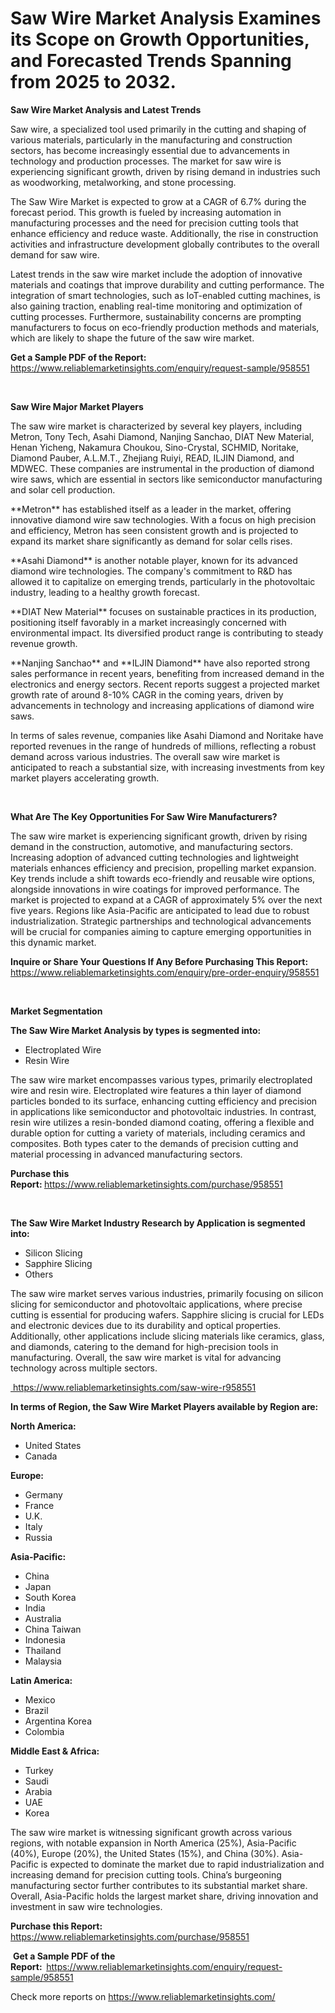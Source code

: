 <p><h1>Saw Wire Market Analysis Examines its Scope on Growth Opportunities, and Forecasted Trends Spanning from 2025 to 2032.</h1></p><p><strong>Saw Wire Market Analysis and Latest Trends</strong></p>
<p><p>Saw wire, a specialized tool used primarily in the cutting and shaping of various materials, particularly in the manufacturing and construction sectors, has become increasingly essential due to advancements in technology and production processes. The market for saw wire is experiencing significant growth, driven by rising demand in industries such as woodworking, metalworking, and stone processing. </p><p>The Saw Wire Market is expected to grow at a CAGR of 6.7% during the forecast period. This growth is fueled by increasing automation in manufacturing processes and the need for precision cutting tools that enhance efficiency and reduce waste. Additionally, the rise in construction activities and infrastructure development globally contributes to the overall demand for saw wire.</p><p>Latest trends in the saw wire market include the adoption of innovative materials and coatings that improve durability and cutting performance. The integration of smart technologies, such as IoT-enabled cutting machines, is also gaining traction, enabling real-time monitoring and optimization of cutting processes. Furthermore, sustainability concerns are prompting manufacturers to focus on eco-friendly production methods and materials, which are likely to shape the future of the saw wire market.</p></p>
<p><strong>Get a Sample PDF of the Report:&nbsp;</strong> <a href="https://www.reliablemarketinsights.com/enquiry/request-sample/958551?utm_campaign=2199&utm_medium=2&utm_source=Github&utm_content=ia&utm_term=10042025&utm_id=saw-wire">https://www.reliablemarketinsights.com/enquiry/request-sample/958551</a></p>
<p>&nbsp;</p>
<p><strong>Saw Wire Major Market Players</strong></p>
<p><p>The saw wire market is characterized by several key players, including Metron, Tony Tech, Asahi Diamond, Nanjing Sanchao, DIAT New Material, Henan Yicheng, Nakamura Choukou, Sino-Crystal, SCHMID, Noritake, Diamond Pauber, A.L.M.T., Zhejiang Ruiyi, READ, ILJIN Diamond, and MDWEC. These companies are instrumental in the production of diamond wire saws, which are essential in sectors like semiconductor manufacturing and solar cell production.</p><p>**Metron** has established itself as a leader in the market, offering innovative diamond wire saw technologies. With a focus on high precision and efficiency, Metron has seen consistent growth and is projected to expand its market share significantly as demand for solar cells rises.</p><p>**Asahi Diamond** is another notable player, known for its advanced diamond wire technologies. The company's commitment to R&D has allowed it to capitalize on emerging trends, particularly in the photovoltaic industry, leading to a healthy growth forecast.</p><p>**DIAT New Material** focuses on sustainable practices in its production, positioning itself favorably in a market increasingly concerned with environmental impact. Its diversified product range is contributing to steady revenue growth.</p><p>**Nanjing Sanchao** and **ILJIN Diamond** have also reported strong sales performance in recent years, benefiting from increased demand in the electronics and energy sectors. Recent reports suggest a projected market growth rate of around 8-10% CAGR in the coming years, driven by advancements in technology and increasing applications of diamond wire saws.</p><p>In terms of sales revenue, companies like Asahi Diamond and Noritake have reported revenues in the range of hundreds of millions, reflecting a robust demand across various industries. The overall saw wire market is anticipated to reach a substantial size, with increasing investments from key market players accelerating growth.</p></p>
<p>&nbsp;</p>
<p><strong>What Are The Key Opportunities For Saw Wire Manufacturers?</strong></p>
<p><p>The saw wire market is experiencing significant growth, driven by rising demand in the construction, automotive, and manufacturing sectors. Increasing adoption of advanced cutting technologies and lightweight materials enhances efficiency and precision, propelling market expansion. Key trends include a shift towards eco-friendly and reusable wire options, alongside innovations in wire coatings for improved performance. The market is projected to expand at a CAGR of approximately 5% over the next five years. Regions like Asia-Pacific are anticipated to lead due to robust industrialization. Strategic partnerships and technological advancements will be crucial for companies aiming to capture emerging opportunities in this dynamic market.</p></p>
<p><strong>Inquire or Share Your Questions If Any Before Purchasing This Report:</strong> <a href="https://www.reliablemarketinsights.com/enquiry/pre-order-enquiry/958551?utm_campaign=2199&utm_medium=2&utm_source=Github&utm_content=ia&utm_term=10042025&utm_id=saw-wire">https://www.reliablemarketinsights.com/enquiry/pre-order-enquiry/958551</a></p>
<p>&nbsp;</p>
<p><strong>Market Segmentation</strong></p>
<p><strong>The Saw Wire Market Analysis by types is segmented into:</strong></p>
<p><ul><li>Electroplated Wire</li><li>Resin Wire</li></ul></p>
<p><p>The saw wire market encompasses various types, primarily electroplated wire and resin wire. Electroplated wire features a thin layer of diamond particles bonded to its surface, enhancing cutting efficiency and precision in applications like semiconductor and photovoltaic industries. In contrast, resin wire utilizes a resin-bonded diamond coating, offering a flexible and durable option for cutting a variety of materials, including ceramics and composites. Both types cater to the demands of precision cutting and material processing in advanced manufacturing sectors.</p></p>
<p><strong>Purchase this Report:&nbsp;</strong><a href="https://www.reliablemarketinsights.com/purchase/958551?utm_campaign=2199&utm_medium=2&utm_source=Github&utm_content=ia&utm_term=10042025&utm_id=saw-wire">https://www.reliablemarketinsights.com/purchase/958551</a></p>
<p>&nbsp;</p>
<p><strong>The Saw Wire Market Industry Research by Application is segmented into:</strong></p>
<p><ul><li>Silicon Slicing</li><li>Sapphire Slicing</li><li>Others</li></ul></p>
<p><p>The saw wire market serves various industries, primarily focusing on silicon slicing for semiconductor and photovoltaic applications, where precise cutting is essential for producing wafers. Sapphire slicing is crucial for LEDs and electronic devices due to its durability and optical properties. Additionally, other applications include slicing materials like ceramics, glass, and diamonds, catering to the demand for high-precision tools in manufacturing. Overall, the saw wire market is vital for advancing technology across multiple sectors.</p></p>
<p><a href="https://www.reliablemarketinsights.com/saw-wire-r958551?utm_campaign=2199&utm_medium=2&utm_source=Github&utm_content=ia&utm_term=10042025&utm_id=saw-wire">&nbsp;https://www.reliablemarketinsights.com/saw-wire-r958551</a></p>
<p><strong>In terms of Region, the Saw Wire Market Players available by Region are:</strong></p>
<p>
    <p> <strong> North America: </strong>
        <ul>
            <li>United States</li>
            <li>Canada</li>
        </ul>
        </p> 
    <p> <strong> Europe: </strong>
        <ul>
            <li>Germany</li>
            <li>France</li>
            <li>U.K.</li>
            <li>Italy</li>
            <li>Russia</li>
        </ul>
        </p> 
    <p> <strong> Asia-Pacific: </strong>
        <ul>
            <li>China</li>
            <li>Japan</li>
            <li>South Korea</li>
            <li>India</li>
            <li>Australia</li>
            <li>China Taiwan</li>
            <li>Indonesia</li>
            <li>Thailand</li>
            <li>Malaysia</li>
        </ul>
        </p> 
    <p> <strong> Latin America: </strong>
        <ul>
            <li>Mexico</li>
            <li>Brazil</li>
            <li>Argentina Korea</li>
            <li>Colombia</li>
        </ul>
        </p> 
    <p> <strong> Middle East & Africa: </strong>
        <ul>
            <li>Turkey</li>
            <li>Saudi</li>
            <li>Arabia</li>
            <li>UAE</li>
            <li>Korea</li>
        </ul>
    </p>
    </p>
<p><p>The saw wire market is witnessing significant growth across various regions, with notable expansion in North America (25%), Asia-Pacific (40%), Europe (20%), the United States (15%), and China (30%). Asia-Pacific is expected to dominate the market due to rapid industrialization and increasing demand for precision cutting tools. China’s burgeoning manufacturing sector further contributes to its substantial market share. Overall, Asia-Pacific holds the largest market share, driving innovation and investment in saw wire technologies.</p></p>
<p><strong>Purchase this Report: </strong><a href="https://www.reliablemarketinsights.com/purchase/958551?utm_campaign=2199&utm_medium=2&utm_source=Github&utm_content=ia&utm_term=10042025&utm_id=saw-wire">https://www.reliablemarketinsights.com/purchase/958551</a></p>
<p>&nbsp;<strong>Get a Sample PDF of the Report:&nbsp;&nbsp;</strong><a href="https://www.reliablemarketinsights.com/enquiry/request-sample/958551?utm_campaign=2199&utm_medium=2&utm_source=Github&utm_content=ia&utm_term=10042025&utm_id=saw-wire">https://www.reliablemarketinsights.com/enquiry/request-sample/958551</a></p>
<p><strong></strong></p>
<p>Check more reports on <a href="https://www.reliablemarketinsights.com/?utm_campaign=2199&utm_medium=2&utm_source=Github&utm_content=ia&utm_term=10042025&utm_id=saw-wire">https://www.reliablemarketinsights.com/</a></p>
